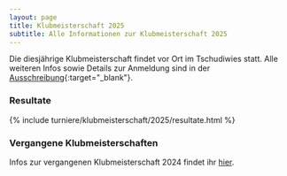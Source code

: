 ```yaml
---
layout: page
title: Klubmeisterschaft 2025
subtitle: Alle Informationen zur Klubmeisterschaft 2025
---
```


Die diesjährige Klubmeisterschaft findet vor Ort im Tschudiwies statt. Alle weiteren Infos sowie Details zur Anmeldung
sind in der [Ausschreibung](Klubmeisterschaft2025.pdf){:target="\_blank"}.

### Resultate

{% include turniere/klubmeisterschaft/2025/resultate.html %}

### Vergangene Klubmeisterschaften

Infos zur vergangenen Klubmeisterschaft 2024 findet ihr [hier](../2024).
